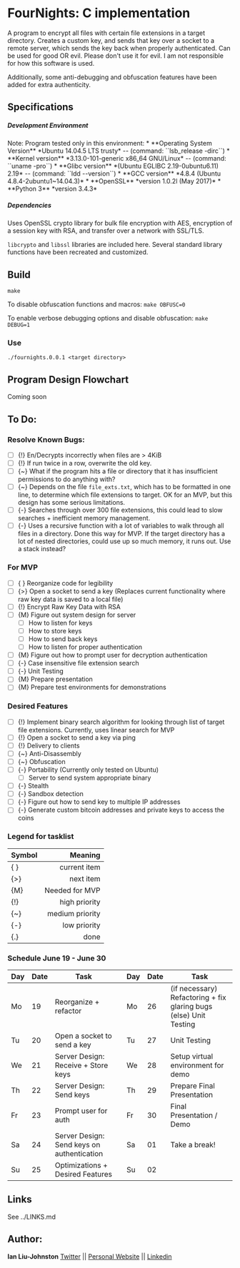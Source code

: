 # FourNights: C implementation
A program to encrypt all files with certain file extensions in a target directory. Creates a custom key, and sends that key over a socket to a remote server, which sends the key back when properly authenticated. Can be used for good OR evil. Please don't use it for evil. I am not responsible for how this software is used.

Additionally, some anti-debugging and obfuscation features have been added for extra authenticity.

## Specifications
<h5>Development Environment</h5>
Note: Program tested only in this environment:
* **Operating System Version**	*Ubuntu 14.04.5 LTS trusty* -- (command: ``lsb_release -dirc``)
* **Kernel version** *3.13.0-101-generic x86_64 GNU/Linux*  -- (command: ``uname -pro``)
* **Glibc version** *(Ubuntu EGLIBC 2.19-0ubuntu6.11) 2.19* -- (command: ``ldd --version``)
* **GCC version** *4.8.4 (Ubuntu 4.8.4-2ubuntu1~14.04.3)*
* **OpenSSL** *version 1.0.2l (May 2017)*
* **Python 3** *version 3.4.3*

<h5>Dependencies</h5>
Uses OpenSSL crypto library for bulk file encryption with AES, encryption of a session key with RSA, and transfer over a network with SSL/TLS.

``libcrypto`` and ``libssl`` libraries are included here. Several standard library functions have been recreated and customized.

## Build
``make``

To disable obfuscation functions and macros:
``make OBFUSC=0``

To enable verbose debugging options and disable obfuscation:
``make DEBUG=1``

### Use
``./fournights.0.0.1 <target directory>``

## Program Design Flowchart
Coming soon

## To Do:
### Resolve Known Bugs:
- [ ] {!} En/Decrypts incorrectly when files are > 4KiB
- [ ] {!} If run twice in a row, overwrite the old key.
- [ ] {~} What if the program hits a file or directory that it has insufficient permissions to do anything with?
- [ ] {~} Depends on the file ``file_exts.txt``, which has to be formatted in one line, to determine which file extensions to target. OK for an MVP, but this design has some serious limitations.
- [ ] {-} Searches through over 300 file extensions, this could lead to slow searches + inefficient memory management.
- [ ] {-} Uses a recursive function with a lot of variables to walk through all files in a directory. Done this way for MVP. If the target directory has a lot of nested directories, could use up so much memory, it runs out. Use a stack instead?

### For MVP
- [ ] { } Reorganize code for legibility
- [ ] {>} Open a socket to send a key (Replaces current functionality where raw key data is saved to a local file)
- [ ] {!} Encrypt Raw Key Data with RSA
- [ ] {M} Figure out system design for server
  - [ ] How to listen for keys
  - [ ] How to store keys
  - [ ] How to send back keys
  - [ ] How to listen for proper authentication
- [ ] {M} Figure out how to prompt user for decryption authentication
- [ ] {-} Case insensitive file extension search
- [ ] {-} Unit Testing
- [ ] {M} Prepare presentation 
- [ ] {M} Prepare test environments for demonstrations

### Desired Features
- [ ] {!} Implement binary search algorithm for looking through list of target file extensions. Currently, uses linear search for MVP
- [ ] {!} Open a socket to send a key via ping
- [ ] {!} Delivery to clients
- [ ] {~} Anti-Disassembly
- [ ] {~} Obfuscation
- [ ] {-} Portability (Currently only tested on Ubuntu)
  - [ ] Server to send system appropriate binary
- [ ] {-} Stealth
- [ ] {-} Sandbox detection
- [ ] {-} Figure out how to send key to multiple IP addresses 
- [ ] {-} Generate custom bitcoin addresses and private keys to access the coins

### Legend for tasklist
| Symbol| Meaning                     |
| ------| ---------------------------:|
|  { }  | current item                |
|  {>}  | next item                   |
|  {M}  | Needed for MVP              |
|  {!}  | high priority               |
|  {~}  | medium priority             |
|  {-}  | low priority                |
|  {.}  | done                        |

### Schedule June 19 - June 30
| Day| Date| Task                       |  | Day| Date| Task                      |
| ---| ---| ----------------------------| -| ---| ---| ---------------------------|
| Mo | 19 | Reorganize + refactor       |  | Mo | 26 | (if necessary) Refactoring + fix glaring bugs (else) Unit Testing|
| Tu | 20 | Open a socket to send a key |  | Tu | 27 | Unit Testing               |
| We | 21 | Server Design: Receive + Store keys |  | We | 28 | Setup virtual environment for demo|
| Th | 22 | Server Design: Send keys    |  | Th | 29 | Prepare Final Presentation |
| Fr | 23 | Prompt user for auth        |  | Fr | 30 | Final Presentation / Demo  |
| Sa | 24 | Server Design: Send keys on authentication|  | Sa | 01 | Take a break!              |
| Su | 25 | Optimizations + Desired Features|  | Su | 02 |                            |

## Links
See ../LINKS.md

## Author:
**Ian Liu-Johnston** [Twitter](https://twitter.com/@Concativerse) || [Personal Website](http://www.ianxaunliu-johnston.com/) || [Linkedin](https://www.linkedin.com/in/ian-liu-johnston-32a40a115)
